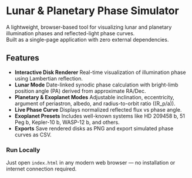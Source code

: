 # Lunar & Planetary Phase Simulator

A lightweight, browser-based tool for visualizing lunar and planetary illumination phases and reflected-light phase curves.  
Built as a single-page application with zero external dependencies.

## Features

- **Interactive Disk Renderer**  Real-time visualization of illumination phase using Lambertian reflection.
- **Lunar Mode**  Date-linked synodic phase calculation with bright-limb position angle (PA) derived from approximate RA/Dec.
- **Planetary & Exoplanet Modes**  Adjustable inclination, eccentricity, argument of periastron, albedo, and radius-to-orbit ratio \((R_p/a)\).
- **Live Phase Curve**  Displays normalized reflected flux vs phase angle.
- **Exoplanet Presets**  Includes well-known systems like HD 209458 b, 51 Peg b, Kepler-10 b, WASP-12 b, and others.
- **Exports**  Save rendered disks as PNG and export simulated phase curves as CSV.

### Run Locally
Just open `index.html` in any modern web browser — no installation or internet connection required.
